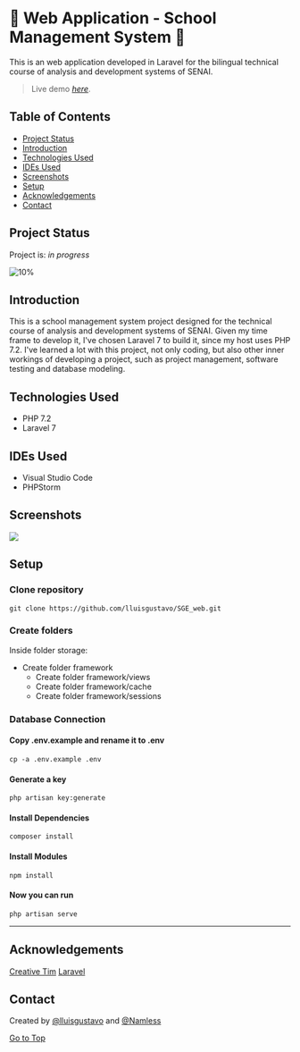 # :school_satchel: Web Application - School Management System  :school_satchel: <a name="top"></a>

This is an web application developed in Laravel for the bilingual technical course of analysis and development systems of SENAI. 
> Live demo [_here_](https://www.luisdesouza.com.br/sge).

## Table of Contents
* [Project Status](#project-status)
* [Introduction](#introduction)
* [Technologies Used](#technologies-used) 
* [IDEs Used](#ides-used) 
* [Screenshots](#screenshots)
* [Setup](#setup)  
* [Acknowledgements](#acknowledgements)
* [Contact](#contact) 

## Project Status <a name="project-status"></a>
Project is: _in progress_

![10%](https://progress-bar.dev/10)
 
## Introduction <a name="introduction"></a>

This is a school management system project designed for the technical course of analysis and development systems of SENAI. Given my time frame to develop it, I've chosen Laravel 7 to build it, since my host uses PHP 7.2.
I've learned a lot with this project, not only coding, but also other inner workings of developing a project, such as project management, software testing and database modeling.

## Technologies Used <a name="technologies-used"></a>
- PHP 7.2
- Laravel 7 

## IDEs Used <a name="ides-used"></a>
- Visual Studio Code
- PHPStorm

## Screenshots <a name="screenshots"></a>
![](./img/.png)

## Setup <a name="setup"></a>
### Clone repository ###

``` 
git clone https://github.com/lluisgustavo/SGE_web.git
```

### Create folders ###
Inside folder storage:
* Create folder framework 
  * Create folder framework/views 
  * Create folder framework/cache 
  * Create folder framework/sessions

### Database Connection ###
#### Copy .env.example and rename it to .env ####
```cp -a .env.example .env```
    
#### Generate a key ####
```php artisan key:generate```
    
#### Install Dependencies ####
```composer install```

#### Install Modules ####
```npm install ```

#### Now you can run ####
```php artisan serve```

- - - -

## Acknowledgements <a name="acknowledgements"></a>
[Creative Tim](www.creative-tim.com)
[Laravel](www.laravel.com) 

## Contact <a name="contact"></a>
Created by [@lluisgustavo](https://www.luisdesouza.com.br/) and [@Namless](https://github.com/NamIess)

[Go to Top](#top)
